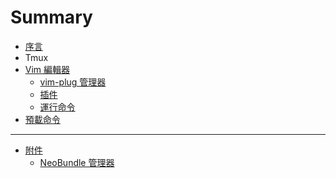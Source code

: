 Summary
=======


* [序言](/README.md)
* Tmux
* [Vim 編輯器](/content/vim/README.md)
  * [vim-plug 管理器](/content/vim/manager_vim_plug.md)
  * [插件](/content/vim/vim_plugin.md)
  * [運行命令](/content/vim/vim_runcom.md)
* [預載命令](/content/envtree_bin.md)


---


* [附件](/appendix/README.md)
  * [NeoBundle 管理器](/content/vim/manager_neobundle.md)

